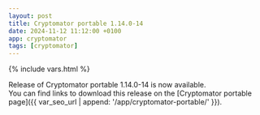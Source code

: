```yaml
---
layout: post
title: Cryptomator portable 1.14.0-14
date: 2024-11-12 11:12:00 +0100
app: cryptomator
tags: [cryptomator]
---
```

{% include vars.html %}

Release of Cryptomator portable 1.14.0-14 is now available.<br />
You can find links to download this release on the [Cryptomator portable page]({{ var_seo_url | append: '/app/cryptomator-portable/' }}).
